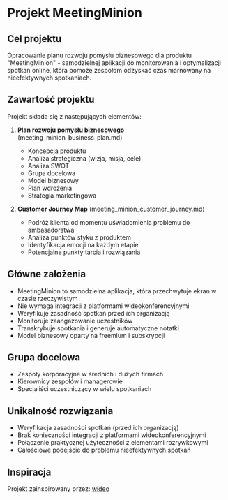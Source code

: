 # Projekt MeetingMinion

## Cel projektu
Opracowanie planu rozwoju pomysłu biznesowego dla produktu "MeetingMinion" - samodzielnej aplikacji do monitorowania i optymalizacji spotkań online, która pomoże zespołom odzyskać czas marnowany na nieefektywnych spotkaniach.

## Zawartość projektu
Projekt składa się z następujących elementów:

1. **Plan rozwoju pomysłu biznesowego** (meeting_minion_business_plan.md)
   - Koncepcja produktu
   - Analiza strategiczna (wizja, misja, cele)
   - Analiza SWOT
   - Grupa docelowa
   - Model biznesowy
   - Plan wdrożenia
   - Strategia marketingowa

2. **Customer Journey Map** (meeting_minion_customer_journey.md)
   - Podróż klienta od momentu uświadomienia problemu do ambasadorstwa
   - Analiza punktów styku z produktem
   - Identyfikacja emocji na każdym etapie
   - Potencjalne punkty tarcia i rozwiązania

## Główne założenia
- MeetingMinion to samodzielna aplikacja, która przechwytuje ekran w czasie rzeczywistym
- Nie wymaga integracji z platformami wideokonferencyjnymi
- Weryfikuje zasadność spotkań przed ich organizacją
- Monitoruje zaangażowanie uczestników
- Transkrybuje spotkania i generuje automatyczne notatki
- Model biznesowy oparty na freemium i subskrypcji

## Grupa docelowa
- Zespoły korporacyjne w średnich i dużych firmach
- Kierownicy zespołów i managerowie
- Specjaliści uczestniczący w wielu spotkaniach

## Unikalność rozwiązania
- Weryfikacja zasadności spotkań (przed ich organizacją)
- Brak konieczności integracji z platformami wideokonferencyjnymi
- Połączenie praktycznej użyteczności z elementami rozrywkowymi
- Całościowe podejście do problemu nieefektywnych spotkań

## Inspiracja
Projekt zainspirowany przez: [wideo](https://www.youtube.com/watch?v=MVgtZRu1c5c&ab_channel=PIKon) 
